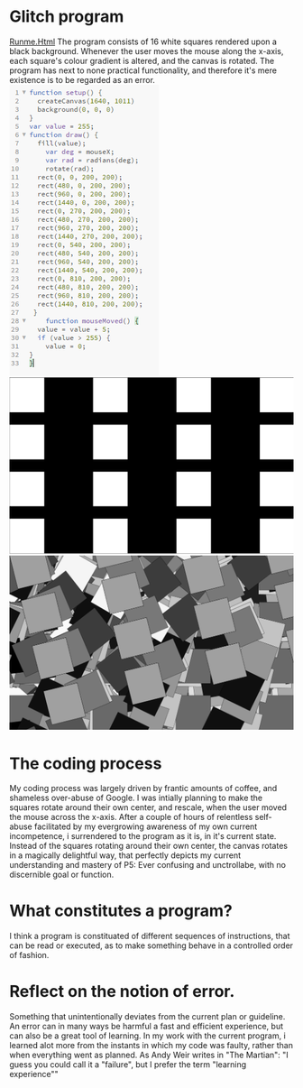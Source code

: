 # Glitch program
[Runme.Html](https://rawgit.com/GustneGustav/Rasmus-er-sej-og-flot/master/Mini-ex2%20-%20Glitch%20program/RUNME.html)
The program consists of 16 white squares rendered upon a black background. Whenever the user moves the mouse along the x-axis, each square's colour gradient is altered, and the canvas is rotated. The program has next to none practical functionality, and therefore it's mere existence is to be regarded as an error.
![The code i wrote](https://github.com/GustneGustav/Rasmus-er-sej-og-flot/blob/master/Mini-ex2%20-%20Glitch%20program/Pictures/Kode.PNG)
![The initial image](https://github.com/GustneGustav/Rasmus-er-sej-og-flot/blob/master/Mini-ex2%20-%20Glitch%20program/Pictures/before%20we%20make%20a%20mess.PNG)
![After we make a mess of it](https://github.com/GustneGustav/Rasmus-er-sej-og-flot/blob/master/Mini-ex2%20-%20Glitch%20program/Pictures/After%20we%20make%20a%20mess.PNG)
# The coding process
My coding process was largely driven by frantic amounts of coffee, and shameless over-abuse of Google. I was intially planning to make the squares rotate around their own center, and rescale, when the user moved the mouse across the x-axis. After a couple of hours of relentless self-abuse facilitated by my evergrowing awareness of my own current incompetence, i surrendered to the program as it is, in it's current state. 
Instead of the squares rotating around their own center, the canvas rotates in a magically delightful way, that perfectly depicts my current understanding and mastery of P5: Ever confusing and unctrollabe, with no discernible goal or function.
# What constitutes a program?
I think a program is constituated of different sequences of instructions, that can be read or executed, as to make something behave in a controlled order of fashion.
# Reflect on the notion of error.
Something that unintentionally deviates from the current plan or guideline. An error can in many ways be harmful a fast and efficient experience, but can also be a great tool of learning. In my work with the current program, i learned alot more from the instants in which my code was faulty, rather than when everything went as planned. As Andy Weir writes in "The Martian": "I guess you could call it a "failure", but I prefer the term "learning experience""
